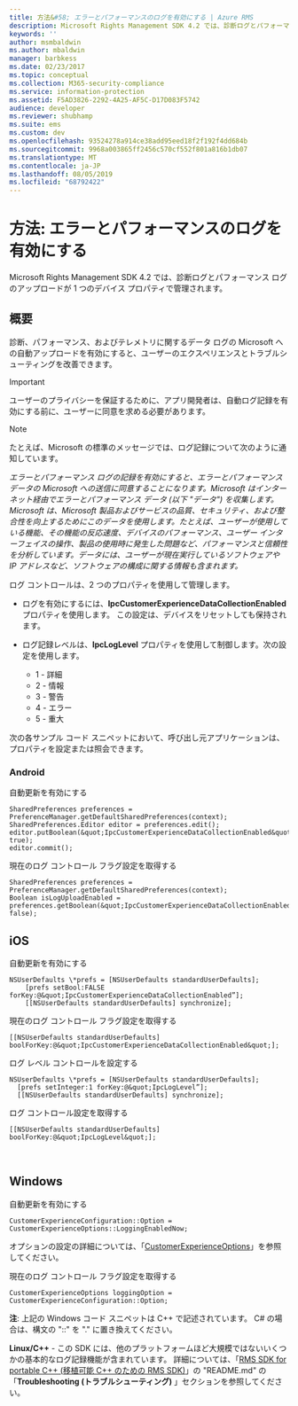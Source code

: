 ```yaml
---
title: 方法&#58; エラーとパフォーマンスのログを有効にする | Azure RMS
description: Microsoft Rights Management SDK 4.2 では、診断ログとパフォーマンス ログのアップロードが 1 つのデバイス プロパティで管理されます。
keywords: ''
author: msmbaldwin
ms.author: mbaldwin
manager: barbkess
ms.date: 02/23/2017
ms.topic: conceptual
ms.collection: M365-security-compliance
ms.service: information-protection
ms.assetid: F5AD3826-2292-4A25-AF5C-D17D083F5742
audience: developer
ms.reviewer: shubhamp
ms.suite: ems
ms.custom: dev
ms.openlocfilehash: 93524278a914ce38add95eed18f2f192f4dd684b
ms.sourcegitcommit: 9968a003865ff2456c570cf552f801a816b1db07
ms.translationtype: MT
ms.contentlocale: ja-JP
ms.lasthandoff: 08/05/2019
ms.locfileid: "68792422"
---
```

# <a name="how-to-enable-error-and-performance-logging"></a>方法: エラーとパフォーマンスのログを有効にする
Microsoft Rights Management SDK 4.2 では、診断ログとパフォーマンス ログのアップロードが 1 つのデバイス プロパティで管理されます。

## <a name="overview"></a>概要 ##
診断、パフォーマンス、およびテレメトリに関するデータ ログの Microsoft への自動アップロードを有効にすると、ユーザーのエクスペリエンスとトラブルシューティングを改善できます。 

> [!IMPORTANT] 
> ユーザーのプライバシーを保証するために、アプリ開発者は、自動ログ記録を有効にする前に、ユーザーに同意を求める必要があります。

> [!NOTE]
> たとえば、Microsoft の標準のメッセージでは、ログ記録について次のように通知しています。 
>
> *エラーとパフォーマンス ログの記録を有効にすると、エラーとパフォーマンス データの Microsoft への送信に同意することになります。Microsoft はインターネット経由でエラーとパフォーマンス データ (以下 "データ") を収集します。Microsoft は、Microsoft 製品およびサービスの品質、セキュリティ、および整合性を向上するためにこのデータを使用します。たとえば、ユーザーが使用している機能、その機能の反応速度、デバイスのパフォーマンス、ユーザー インターフェイスの操作、製品の使用時に発生した問題など、パフォーマンスと信頼性を分析しています。データには、ユーザーが現在実行しているソフトウェアや IP アドレスなど、ソフトウェアの構成に関する情報も含まれます。*  

ログ コントロールは、2 つのプロパティを使用して管理します。

-   ログを有効にするには、**IpcCustomerExperienceDataCollectionEnabled** プロパティを使用します。 この設定は、デバイスをリセットしても保持されます。
-   ログ記録レベルは、**IpcLogLevel** プロパティを使用して制御します。次の設定を使用します。

    * 1 - 詳細
    * 2 - 情報
    * 3 - 警告
    * 4 - エラー
    * 5 - 重大

次の各サンプル コード スニペットにおいて、呼び出し元アプリケーションは、プロパティを設定または照会できます。

### <a name="android"></a>Android ###
自動更新を有効にする

    SharedPreferences preferences = PreferenceManager.getDefaultSharedPreferences(context);
    SharedPreferences.Editor editor = preferences.edit();
    editor.putBoolean(&quot;IpcCustomerExperienceDataCollectionEnabled&quot;, true);
    editor.commit();

現在のログ コントロール フラグ設定を取得する

    SharedPreferences preferences = PreferenceManager.getDefaultSharedPreferences(context);
    Boolean isLogUploadEnabled = preferences.getBoolean(&quot;IpcCustomerExperienceDataCollectionEnabled&quot;, false);

## <a name="ios"></a>iOS ##
自動更新を有効にする

    NSUserDefaults \*prefs = [NSUserDefaults standardUserDefaults];
        [prefs setBool:FALSE forKey:@&quot;IpcCustomerExperienceDataCollectionEnabled”];
        [[NSUserDefaults standardUserDefaults] synchronize];

現在のログ コントロール フラグ設定を取得する

    [[NSUserDefaults standardUserDefaults] boolForKey:@&quot;IpcCustomerExperienceDataCollectionEnabled&quot;];

ログ レベル コントロールを設定する

    NSUserDefaults \*prefs = [NSUserDefaults standardUserDefaults];
      [prefs setInteger:1 forKey:@&quot;IpcLogLevel”];
      [[NSUserDefaults standardUserDefaults] synchronize];

ログ コントロール設定を取得する

    [[NSUserDefaults standardUserDefaults] boolForKey:@&quot;IpcLogLevel&quot;];
 

## <a name="windows"></a>Windows ##
自動更新を有効にする

    CustomerExperienceConfiguration::Option = CustomerExperienceOptions::LoggingEnabledNow;

オプションの設定の詳細については、「[CustomerExperienceOptions](https://msdn.microsoft.com/library/microsoft.rightsmanagement.customerexperienceoptions.aspx)」を参照してください。

現在のログ コントロール フラグ設定を取得する

    CustomerExperienceOptions loggingOption = CustomerExperienceConfiguration::Option;


**注**: 上記の Windows コード スニペットは C++ で記述されています。 C\# の場合は、構文の "::" を "." に置き換えてください。

**Linux/C++** - この SDK には、他のプラットフォームほど大規模ではないいくつかの基本的なログ記録機能が含まれています。 詳細については、「[RMS SDK for portable C++ (移植可能 C++ のための RMS SDK)](https://github.com/AzureAD/rms-sdk-for-cpp#troubleshooting)」の "README.md" の「**Troubleshooting (トラブルシューティング)** 」セクションを参照してください。

